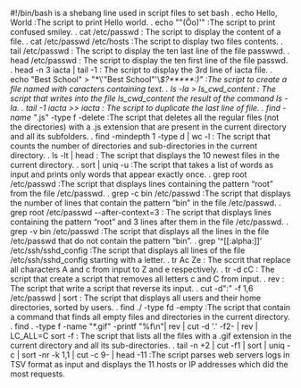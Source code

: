 #!/bin/bash
is a shebang line used in script files to set bash
. echo Hello, World :The script to print Hello world.
. echo "\"(Ôo)'" :The script to print confused smiley.
. cat /etc/passwd : The script to display the content of a file.
. cat /etc/passwd /etc/hosts :The script to display two files contents.
. tail /etc/passwd : The script to display the ten last line of the file passwwd.
. head /etc/passwd : The script to display the ten first line of the file passwd.
. head -n 3 iacta | tail -1 : The script to display the 3rd line of iacta file.
. echo "Best School" > "\*\\'"Best School"\'\\*$\?\*\*\*\*\*:)" :The script to create a file named with caracters containing text.
. ls -la > ls_cwd_content : The script that writes into the file ls_cwd_content the result of the command ls -la.
. tail -1 iacta >> iacta : The script to duplicate the last line of file.
. find -name "*.js" -type f -delete :The script that deletes all the regular files (not the directories) with a .js extension that are present in the current directory and all its subfolders.
. find -mindepth 1 -type d | wc -l : The script that counts the number of directories and sub-directories in the current directory.
. ls -lt | head : The script that displays the 10 newest files in the current directory.
. sort | uniq -u :The script that takes a list of words as input and prints only words that appear exactly once.
. grep root /etc/passwd :The script that displays  lines containing the pattern “root” from the file /etc/passwd.
. grep -c bin /etc/passwd :The script that displays the number of lines that contain the pattern “bin” in the file /etc/passwd.
. grep root /etc/passwd --after-context=3 : The script that displays lines containing the pattern “root” and 3 lines after them in the file /etc/passwd.
. grep -v bin /etc/passwd :The script that displays all the lines in the file /etc/passwd that do not contain the pattern “bin”.
. grep '^[[:alpha:]]' /etc/ssh/sshd_config :The script that displays all lines of the file /etc/ssh/sshd_config starting with a letter.
. tr Ac Ze : The sccrit that replace all characters A and c from input to Z and e respectively.
. tr -d cC : The script that create a script that removes all letters c and C from input.
. rev : The script that write a script that reverse its input.
. cut -d":" -f 1,6 /etc/passwd | sort : The script that displays all users and their home directories, sorted by users.
. find ./ -type fd -empty :The script that contain a command that finds all empty files and directories in the current directory.
. find . -type f -name "*.gif" -printf "%f\n"| rev | cut -d '.' -f2- | rev | LC_ALL=C sort -f : The script that lists all the files with a .gif extension in the current directory and all its sub-directories.
. tail -n +2 | cut -f1 | sort | uniq -c | sort -nr -k 1,1 | cut -c 9- | head -11 :The script parses web servers logs in TSV format as input and displays the 11 hosts or IP addresses which did the most requests.
